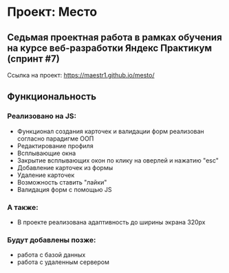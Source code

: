 # Проект: Место

## Седьмая проектная работа в рамках обучения на курсе веб-разработки Яндекс Практикум (спринт #7)

Ссылка на проект:
<https://maestr1.github.io/mesto/>

## Функциональность

### Реализовано на JS:

* Функционал создания карточек и валидации форм реализован согласно парадигме ООП
* Редактирование профиля
* Всплывающие окна
* Закрытие всплывающих окон по клику на оверлей и нажатию "esc"
* Добавление карточек из формы
* Удаление карточек
* Возможность ставить "лайки"
* Валидация форм с помощью JS

### А также:

* В проекте реализована адаптивность до ширины экрана 320px

### Будут добавлены позже:

* работа с базой данных
* работа с удаленным сервером
